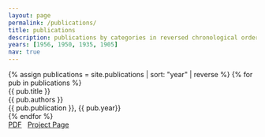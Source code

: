```yaml
---
layout: page
permalink: /publications/
title: publications
description: publications by categories in reversed chronological order. generated by jekyll-scholar.
years: [1956, 1950, 1935, 1905]
nav: true
---
```


<div class="publications">
{% assign publications = site.publications | sort: "year" | reverse %}
{% for pub in publications %}
<div class="pubitem">
  <div class="pubtitle">
    {{ pub.title }}
  </div>
  <div class="pubauthors">
    {{ pub.authors }}
  </div>
  <div class="pubinfo">
    {{ pub.publication }}, {{ pub.year}}
  </div>
</div>
{% endfor %}

<div class="publinks">
  <a href="/download/{{ pub.slug}}.pdf"><i class="far fa-file-pdf"></i> PDF</a>&nbsp;&nbsp;
  <a href="{{pub.url}}"><i class="fas fa-link"></i> Project Page</a>
</div>
